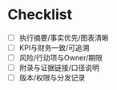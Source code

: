 # Checklist

- [ ] 执行摘要/事实优先/图表清晰
- [ ] KPI与财务一致/可追溯
- [ ] 风险/行动项与Owner/期限
- [ ] 附录与证据链接/口径说明
- [ ] 版本/权限与分发记录
